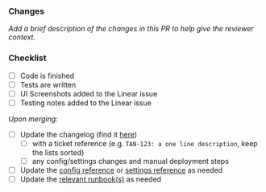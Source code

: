 ### Changes

_Add a brief description of the changes in this PR to help give the reviewer context._

### Checklist

- [ ] Code is finished
- [ ] Tests are written
- [ ] UI Screenshots added to the Linear issue
- [ ] Testing notes added to the Linear issue

_Upon merging:_

- [ ] Update the changelog (find it [here](https://github.com/beyondessential/tamanu/pulls?q=is%3Apr+is%3Aopen+release+in%3Atitle))
  - [ ] with a ticket reference (e.g. `TAN-123: a one line description`, keep the lists sorted)
  - [ ] any config/settings changes and manual deployment steps
- [ ] Update the [config reference](https://beyond-essential.slab.com/posts/reference-config-file-0c70ukly) or [settings reference](https://beyond-essential.slab.com/posts/reference-settings-0blw1x2q) as needed
- [ ] Update the [relevant runbook(s)](https://beyond-essential.slab.com/topics/runbooks-bs04ml6c) as needed
